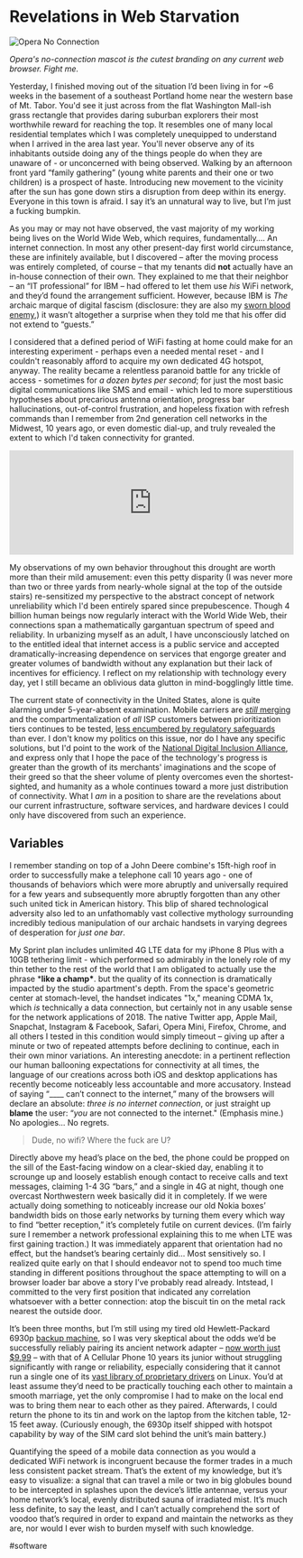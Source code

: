# Revelations in Web Starvation

![Opera No Connection](https://i.snap.as/9wsQDXz.png)

*Opera's no-connection mascot is the cutest branding on any current web browser. Fight me.*

Yesterday, I finished moving out of the situation I’d been living in for ~6 weeks in the basement of a southeast Portland home near the western base of Mt. Tabor. You'd see it just across from the flat Washington Mall-ish grass rectangle that provides daring suburban explorers their most worthwhile reward for reaching the top. It resembles one of many local residential templates which I was completely unequipped to understand when I arrived in the area last year. You'll never observe any of its inhabitants outside doing any of the things people do when they are unaware of - or unconcerned with being observed. Walking by an afternoon front yard “family gathering” (young white parents and their one or two children) is a prospect of haste. Introducing new movement to the vicinity after the sun has gone down stirs a disruption from deep within its energy. Everyone in this town is afraid. I say it’s an unnatural way to live, but I’m just a fucking bumpkin.

As you may or may not have observed, the vast majority of my working being lives on the World Wide Web, which requires, fundamentally…. An internet connection. In most any other present-day first world circumstance, these are infinitely available, but I discovered – after the moving process was entirely completed, of course – that my tenants did **not** actually have an in-house connection of their own. They explained to me that their neighbor – an “IT professional” for IBM – had offered to let them use *his* WiFi network, and they’d found the arrangement sufficient. However, because IBM is *The* archaic marque of digital fascism (disclosure: they are also my [sworn blood enemy](http://bilge.world/compaq),) it wasn’t altogether a surprise when they told me that his offer did not extend to “guests.”

I considered that a defined period of WiFi fasting at home could make for an interesting experiment - perhaps even a needed mental reset - and I couldn't reasonably afford to acquire my own dedicated 4G hotspot, anyway. The reality became a relentless paranoid battle for any trickle of access - sometimes for *a dozen bytes per second*; for just the most basic digital communications like SMS and email - which led to more superstitious hypotheses about precarious antenna orientation, progress bar hallucinations, out-of-control frustration, and hopeless fixation with refresh commands than I remember from 2nd generation cell networks in the Midwest, 10 years ago, or even domestic dial-up, and truly revealed the extent to which I'd taken connectivity for granted.

<iframe sandbox="allow-same-origin allow-scripts allow-top-navigation allow-popups allow-forms" scrolling=no width="100%" height="185" frameborder="0" src="https://embed.radiopublic.com/e?if=end-user-WdbezM&ge=s1!092530ec90c71d4bb12658802e0284034f6f240d"></iframe>

My observations of my own behavior throughout this drought are worth more than their mild amusement: even this petty disparity (I was never more than two or three yards from nearly-whole signal at the top of the outside stairs) re-sensitized my perspective to the abstract concept of network unreliability which I'd been entirely spared since prepubescence. Though 4 billion human beings now regularly interact with the World Wide Web, their connections span a mathematically gargantuan spectrum of speed and reliability. In urbanizing myself as an adult, I have unconsciously latched on to the entitled ideal that internet access is a public service and accepted dramatically-increasing dependence on services that engorge greater and greater volumes of bandwidth without any explanation but their lack of incentives for efficiency. I reflect on my relationship with technology every day, yet I still became an oblivious data glutton in mind-bogglingly little time.

The current state of connectivity in the United States, alone is quite alarming under 5-year-absent examination. Mobile carriers are [*still* merging](https://www.reuters.com/article/us-sprint-corp-m-a-t-mobile-us/t-mobile-runs-behind-the-scenes-pr-push-to-support-sprint-deal-idUSKCN1L512A) and the compartmentalization of *all* ISP customers between prioritization tiers continues to be tested, [less encumbered by regulatory safeguards](https://www.theverge.com/2018/9/24/17882842/us-internet-broadband-map-isp-fcc-wireless-competition) than ever. I don't know my politics on this issue, nor do I have any specific solutions, but I'd point to the work of the [National Digital Inclusion Alliance](http://digitalinclusion.org/), and express only that I hope the pace of the technology's progress is greater than the growth of its merchants' imaginations and the scope of their greed so that the sheer volume of plenty overcomes even the shortest-sighted, and humanity as a whole continues toward a more just distribution of connectivity. What I *am* in a position to share are the revelations about our current infrastructure, software services, and hardware devices I could only have discovered from such an experience.

## Variables

I remember standing on top of a John Deere combine's 15ft-high roof in order to successfully make a telephone call 10 years ago - one of thousands of behaviors which were more abruptly and universally required for a few years and subsequently more abruptly forgotten than any other such united tick in American history. This blip of shared technological adversity also led to an unfathomably vast collective mythology surrounding incredibly tedious manipulation of our archaic handsets in varying degrees of desperation for *just one bar*.

My Sprint plan includes unlimited 4G LTE data for my iPhone 8 Plus with a 10GB tethering limit - which performed so admirably in the lonely role of my thin tether to the rest of the world that I am obligated to actually use the phrase ***like a champ\***. but the quality of its connection is dramatically impacted by the studio apartment's depth. From the space's geometric center at stomach-level, the handset indicates "1x," meaning CDMA 1x, which *is* technically a data connection, but certainly not in any usable sense for the network applications of 2018\. The native Twitter app, Apple Mail, Snapchat, Instagram & Facebook, Safari, Opera Mini, Firefox, Chrome, and all others I tested in this condition would simply timeout – giving up after a minute or two of repeated attempts before declining to continue, each in their own minor variations. An interesting anecdote: in a pertinent reflection our human ballooning expectations for connectivity at all times, the language of our creations across both iOS and desktop applications has recently become noticeably less accountable and more accusatory. Instead of saying “____ can’t connect to the internet,” many of the browsers will declare an absolute: *three is no internet connection*, or just straight up **blame** the user: “*you* are not connected to the internet." (Emphasis mine.) No apologies... No regrets.

> Dude, no wifi? Where the fuck are U?

Directly above my head’s place on the bed, the phone could be propped on the sill of the East-facing window on a clear-skied day, enabling it to scrounge up and loosely establish enough contact to receive calls and text messages, claiming 1-4 3G “bars,” and a single in 4G at night, though one overcast Northwestern week basically did it in completely. If we were actually doing something to noticeably increase our old Nokia boxes’ bandwidth bids on those early networks by turning them every which way to find “better reception,” it’s completely futile on current devices. (I’m fairly sure I remember a network professional explaining this to me when LTE was first gaining traction.) It was immediately apparent that orientation had no effect, but the handset’s bearing certainly did… Most sensitively so. I realized quite early on that I should endeavor not to spend too much time standing in different positions throughout the space attempting to will on a browser loader bar above a story I’ve probably read already. Intstead, I committed to the very first position that indicated any correlation whatsoever with a better connection: atop the biscuit tin on the metal rack nearest the outside door.

It’s been three months, but I’m still using my tired old Hewlett-Packard 6930p [backup machine](http://bilge.world/linux-bitch/), so I was very skeptical about the odds we’d be successfully reliably pairing its ancient network adapter – [now worth just $9.99](http://a.co/d/ij9mfeD) – with that of A Cellular Phone 10 years its junior without struggling significantly with range or reliability, especially considering that it cannot run a single one of its [vast library of proprietary drivers](https://support.hp.com/us-en/document/c01538039) on Linux. You’d at least assume they’d need to be practically touching each other to maintain a smooth marriage, yet the only compromise I had to make on the local end was to bring them near to each other as they paired. Afterwards, I could return the phone to its tin and work on the laptop from the kitchen table, 12-15 feet away. (Curiously enough, the 6930p itself shipped with hotspot capability by way of the SIM card slot behind the unit’s main battery.)

Quantifying the speed of a mobile data connection as you would a dedicated WiFi network is incongruent because the former trades in a much less consistent packet stream. That’s the extent of my knowledge, but it’s easy to visualize: a signal that can travel a mile or two in big globules bound to be intercepted in splashes upon the device’s little antennae, versus your home network’s local, evenly distributed sauna of irradiated mist. It’s much less definite, to say the least, and I can’t actually comprehend the sort of voodoo that’s required in order to expand and maintain the networks as they are, nor would I ever wish to burden myself with such knowledge.

#software